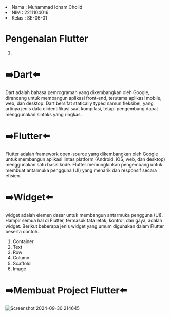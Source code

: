 <li> Nama  : Muhammad Idham Cholid </li>
<li> NIM   : 2211104016 </li>
<li> Kelas : SE-06-01 </li>

# Pengenalan Flutter

1.
# ➡️Dart⬅️
Dart adalah bahasa pemrograman yang dikembangkan oleh Google, dirancang untuk membangun aplikasi front-end, terutama aplikasi mobile, web, dan desktop. Dart bersifat statically typed namun fleksibel, yang artinya jenis data diidentifikasi saat kompilasi, tetapi pengembang dapat menggunakan sintaks yang ringkas.

# ➡️Flutter⬅️
Flutter adalah framework open-source yang dikembangkan oleh Google untuk membangun aplikasi lintas platform (Android, iOS, web, dan desktop) menggunakan satu basis kode. Flutter memungkinkan pengembang untuk membuat antarmuka pengguna (UI) yang menarik dan responsif secara efisien.

# ➡️Widget⬅️
widget adalah elemen dasar untuk membangun antarmuka pengguna (UI). Hampir semua hal di Flutter, termasuk tata letak, kontrol, dan gaya, adalah widget. Berikut beberapa jenis widget yang umum digunakan dalam Flutter beserta contoh.

<ol>
  <li>Container
  <li>Text
  <li>Row 
  <li>Column
  <li>Scaffold
  <li>Image
</ol>

# ➡️Membuat Project Flutter⬅️

![Screenshot 2024-09-30 214645](https://github.com/user-attachments/assets/8dbf99db-8071-4596-a4f0-734077f64d08)




